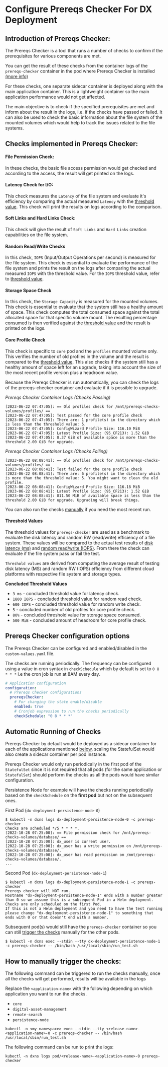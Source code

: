 # Configure Prereqs Checker For DX Deployment

## Introduction of Prereqs Checker:

The Prereqs Checker is a tool that runs a number of checks to confirm if the prerequisites for various components are met.  

You can get the result of these checks from the container logs of the `prereqs-checker` container in the pod where Prereqs Checker is installed [(more info)](#how-to-manually-trigger-the-checks)  

For these checks, one separate sidecar container is deployed along with the main application container. This is a lightweight container so the main application performance would not get affected.

The main objective is to check if the specified prerequisites are met and inform about the result in the logs, i.e. if the checks have passed or failed. It can also be used to check the basic information about the file system of the mounted volumes which would help to track the issues related to the file systems.

## Checks implemented in Prereqs Checker:

#### File Permission Check:
In these checks, the basic file access permission would get checked and according to the access, the result will get printed on the logs.

#### Latency Check for I/O:
This check measures the `Latency` of the file system and evaluate it's efficiency by comparing the actual measured `Latency` with the [threshold value](#threshold-values). This check will print the results on logs according to the comparison. 

#### Soft Links and Hard Links Check:
This check will give the result of `Soft Links` and `Hard Links` creation capabilities on the file system.

#### Random Read/Write Checks
In this check, `IOPS` (Input/Output Operations per second) is measured for the file system. This check is essential to evaluate the performance of the file system and prints the result on the logs after comparing the actual measured `IOPS` with the threshold value. For the `IOPS` threshold value, refer to [threshold value](#threshold-values).

#### Storage Space Check
In this check, the `Storage Capacity` is measured for the mounted volumes. This check is essential to evaluate that the system still has a healthy amount of space. 
This check computes the total consumed space against the total allocated space for that specific volume mount. The resulting percentage consumed is then verified against the [threshold value](#threshold-values) and the result is printed on the logs.

#### Core Profile Check
This check is specific to `core` pod and the `profiles` mounted volume only. This verifies the number of old profiles in the volume and the result is compared to the [threshold value](#threshold-values). This also checks if the system still has a healthy amount of space left for an upgrade, taking into account the size of the most recent profile version plus a headroom value. 

Because the Prereqs Checker is run automatically, you can check the logs of the prereqs-checker container and evaluate if it is possible to upgrade.

_Prereqs Checker Container Logs (Checks Passing)_
```console
[2023-06-22 07:47:05]: == Old profiles check for /mnt/prereqs-checks-volumes/profiles/ ==
[2023-06-22 07:47:05]: Test passed for the core profile check
[2023-06-22 07:47:05]: There are: 1 profile(s) in the directory which is less than the threshold value: 5.
[2023-06-22 07:47:05]: ConfigWizard Profile Size: 116.10 MiB
[2023-06-22 07:47:05]: Latest Profile Size: (95_CF213): 1.52 GiB
[2023-06-22 07:47:05]: 8.37 GiB of available space is more than the threshold 2.00 GiB for upgrade.
```

_Prereqs Checker Container Logs (Checks Failing)_
```console
[2023-06-22 08:08:41]: == Old profiles check for /mnt/prereqs-checks-volumes/profiles/ ==
[2023-06-22 08:08:41]: Test failed for the core profile check
[2023-06-22 08:08:41]: There are: 6 profile(s) in the directory which is more than the threshold value: 5. You might want to clean the old profile.
[2023-06-22 08:08:41]: ConfigWizard Profile Size: 116.18 MiB
[2023-06-22 08:08:41]: Latest Profile Size: (95_CF213): 1.52 GiB
[2023-06-22 08:08:41]: 811.50 MiB of available space is less than the threshold 2.00 GiB for upgrade. Upgrading will break things.
```

You can also run the checks [manually](#how-to-manually-trigger-the-checks) if you need the most recent run. 

#### Threshold Values
The threshold values for `prereqs-checker` are used as a benchmark to evaluate the disk latency and random RW (read/write) efficiency of a file system. These values will be compared to the actual test results  of [disk latency (ms)](#latency-check-for-io) and [random read/write (IOPS)](#random-readwrite-checks). From there the check can evaluate if the file system pass or fail the test.

`Threshold values` are derived from computing the average result of testing disk latency (MS) and random RW (IOPS) efficiency from different cloud platforms with respective file system and storage types.

**Concluded Threshold Values**

-   `3 ms` - concluded threshold value for latency check.
-   `1800 IOPS` - concluded threshold value for random read check.
-   `600 IOPS` - concluded threshold value for random write check.
-   `5` - concluded number of old profiles for core profile check. 
-   `80%` - concluded threshold value for storage space consumed.
-   `500 MiB` - concluded amount of headroom for core profile check. 

## Prereqs Checker configuration options

The Prereqs Checker can be configured and enabled/disabled in the `custom-values.yaml` file.

The checks are running periodically. The frequency can be configured using a value in cron syntax in `checkSchedule` which by default is set to `0 8 * * *` i.e the cron job is run at 8AM every day.

```yaml
# Application configuration
configuration:
  # Prereqs Checker configurations
  prereqsChecker:
    # For changing the state enable/disable
    enabled: true
    # Cronjob expression to run the checks periodically
    checkSchedule: "0 8 * * *"
```

## Automatic Running of Checks
Prereqs Checker by default would be deployed as a sidecar container for each of the applications mentioned [below](#how-to-manually-trigger-the-checks), scaling the StatefulSet would also create a sidecar container per pod instance.

Prereqs Checker would only run periodically in the first pod of the `StatefulSet` since it is not required that all pods (for the same application or `StatefulSet`) should perform the checks as all the pods would have similar configuration.

Persistence Node for example will have the checks running periodically based on the `checkSchedule` on the **first pod** but not on the subsequent ones.

First Pod (`dx-deployment-persistence-node-0`)
```console
$ kubectl -n dxns logs dx-deployment-persistence-node-0 -c prereqs-checker
Checks are scheduled */5 * * * *.
[2022-10-28 07:25:00]: == File permission check for /mnt/prereqs-checks-volumes/database/ ==
[2022-10-28 07:25:00]: dx_user is current user.
[2022-10-28 07:25:00]: dx_user has a write permission on /mnt/prereqs-checks-volumes/database/.
[2022-10-28 07:25:00]: dx_user has read permission on /mnt/prereqs-checks-volumes/database/.
...
```
Second Pod (`dx-deployment-persistence-node-1`)
```console
$ kubectl -n dxns logs dx-deployment-persistence-node-1 -c prereqs-checker
Prereqs checker will NOT run.
Hostname "dx-deployment-persistence-node-1" ends with a number greater than 0 so we assume this is a subsequent Pod in a Helm deployment. Checks are only scheduled on the first Pod.
If this is not a Helm deployment and you need to have the test running please change "dx-deployment-persistence-node-1" to something that ends with 0 or that doesn't end with a number.
```

Subsequent pod(s) would still have the `prereqs-checker` container so you can still [trigger the checks](#how-to-manually-trigger-the-checks) manually for the other pods.

```console
$ kubectl -n dxns exec --stdin --tty dx-deployment-persistence-node-1 -c prereqs-checker -- /bin/bash /usr/local/sbin/run_test.sh
```

## How to manually trigger the checks:

The following command can be triggered to run the checks manually, once all the checks will get performed, results will be available in the logs

Replace the `<application-name>` with the following depending on which application you want to run the checks.
- `core`
- `digital-asset-management`
- `remote-search`
- `persistence-node`

```shell
kubectl -n <my-namespace> exec --stdin --tty <release-name>-<application-name>-0 -c prereqs-checker -- /bin/bash /usr/local/sbin/run_test.sh
```

The following command can be run to print the logs:

```shell
kubectl -n dxns logs pod/<release-name>-<application-name>-0 prereqs-checker
```
